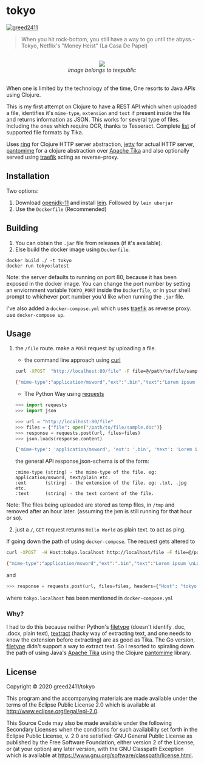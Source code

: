 # tokyo

[![greed2411](https://circleci.com/gh/greed2411/tokyo.svg?style=svg)](https://app.circleci.com/pipelines/github/greed2411/tokyo?branch=master)


> When you hit rock-bottom, you still have a way to go until the abyss.- Tokyo, Netflix's "Money Heist" (La Casa De Papel)

<p align="center">
  <br>
  <img src="https://res.cloudinary.com/teepublic/image/private/s--RcVSHez1--/t_Preview/b_rgb:36538b,c_limit,f_jpg,h_630,q_90,w_630/v1569759975/production/designs/6137078_0.jpg"/>
  <br>
  <em>image belongs to teepublic</em>
  <br>
  <br>
</p>



When one is limited by the technology of the time, One resorts to Java APIs using Clojure.

This is my first attempt on Clojure to have a REST API which when uploaded a file, identifies it's `mime-type`, `extension` and `text` if present inside the file and returns information as JSON.
This works for several type of files. Including the ones which require OCR, thanks to Tesseract. Complete [list](https://tika.apache.org/0.9/formats.html) of supported file formats by Tika.

Uses [ring](https://github.com/ring-clojure/ring) for Clojure HTTP server abstraction, [jetty](https://www.eclipse.org/jetty/) for actual HTTP server, [pantomime](https://github.com/michaelklishin/pantomime) for a clojure abstraction over [Apache Tika](https://tika.apache.org/) and also optionally served using [traefik](https://containo.us/traefik/) acting as reverse-proxy.


## Installation

Two options:
1. Download [openjdk-11](https://openjdk.java.net/) and install [lein](https://leiningen.org/). Followed by `lein uberjar`
2. Use the `Dockerfile` (Recommended)

## Building

1. You can obtain the `.jar` file from releases (if it's available).
2. Else build the docker image using `Dockerfile`.

```
docker build ./ -t tokyo
docker run tokyo:latest
```

Note: the server defaults to running on port 80, because it has been exposed in the docker image.
You can change the port number by setting an enviornment variable `TOKYO_PORT` inside the `Dockerfile`, or in your shell prompt to whichever port number you'd like when running the `.jar` file.

I've also added a `docker-compose.yml` which uses [traefik](https://containo.us/traefik/) as reverse proxy. use `docker-compose up`.

## Usage

1. the `/file` route. make a `POST` request by uploading a file.
    * the command line approach using [curl](https://curl.haxx.se/)


    ```bash
    curl -XPOST  "http://localhost:80/file" -F file=@/path/to/file/sample.doc

    {"mime-type":"application/msword","ext":".bin","text":"Lorem ipsum \nLorem ipsum dolor sit amet, consectetur adipiscing elit. Nunc ac faucibus odio."}
    ```

    * The Python Way using [requests](https://requests.readthedocs.io/en/master/)

    ```python
    >>> import requests
    >>> import json

    >>> url = "http://localhost:80/file"
    >>> files = {"file": open("/path/to/file/sample.doc")}
    >>> response = requests.post(url, files=files)
    >>> json.loads(response.content)

    {'mime-type': 'application/msword', 'ext': '.bin', 'text': 'Lorem ipsum \nLorem ipsum dolor sit amet, consectetur adipiscing elit. Nunc ac faucibus odio.'}
    ```

    the general API response,json-schema is of the form:
    ```
    :mime-type (string) - the mime-type of the file. eg: application/msword, text/plain etc.
    :ext       (string) - the extension of the file. eg: .txt, .jpg etc.
    :text      (string) - the text content of the file.
    ```

Note: The files being uploaded are stored as temp files, in `/tmp` and removed after an hour later. (assuming the jvm is still running for that hour or so).

2. just a `/`, `GET` request returns `Hello World` as plain text. to act as ping.

If going down the path of using `docker-compose`. The request gets altered to

```bash
curl -XPOST  -H Host:tokyo.localhost http://localhost/file -F file=@/path/to/file/sample.doc

{"mime-type":"application/msword","ext":".bin","text":"Lorem ipsum \nLorem ipsum dolor sit amet, consectetur adipiscing elit. Nunc ac faucibus odio."}
```

and

```python
>>> response = requests.post(url, files=files, headers={"Host": "tokyo.localhost"})
```

where `tokyo.localhost` has been mentioned in `docker-compose.yml`

### Why?

I had to do this because neither Python's [filetype](https://github.com/h2non/filetype.py) (doesn't identify .doc, .docx, plain text), [textract](https://github.com/deanmalmgren/textract) (hacky way of extracting text, and one needs to know the extension before extracting) are as good as Tika. The Go version, [filetype](https://github.com/h2non/filetype) didn't support a way to extract text. So I resorted to spiraling down the path of using Java's [Apache Tika](https://tika.apache.org/) using the Clojure [pantomime](https://github.com/michaelklishin/pantomime) library.


## License

Copyright © 2020 greed2411/tokyo

This program and the accompanying materials are made available under the
terms of the Eclipse Public License 2.0 which is available at
http://www.eclipse.org/legal/epl-2.0.

This Source Code may also be made available under the following Secondary
Licenses when the conditions for such availability set forth in the Eclipse
Public License, v. 2.0 are satisfied: GNU General Public License as published by
the Free Software Foundation, either version 2 of the License, or (at your
option) any later version, with the GNU Classpath Exception which is available
at https://www.gnu.org/software/classpath/license.html.
